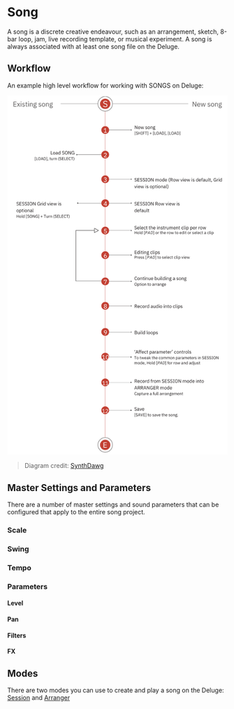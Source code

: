 # Song

A song is a discrete creative endeavour, such as an arrangement, sketch, 8-bar loop, jam, live recording template, or musical experiment. A song is always associated with at least one song file on the Deluge.

## Workflow

An example high level workflow for working with SONGS on Deluge:

![An image a high level workflow for working with Songs on Deluge](../../images/example-song-workflow.png "Synthstrom Deluge Example Song Workflow")
> Diagram credit: [SynthDawg](https://www.synthdawg.com)

## Master Settings and Parameters

There are a number of master settings and sound parameters that can be configured that apply to the entire song project.

### Scale

### Swing

### Tempo

### Parameters

#### Level
#### Pan
#### Filters
#### FX

## Modes

There are two modes you can use to create and play a song on the Deluge: [Session](./song-modes/session-mode.md) and [Arranger](./song-modes/arranger-mode.md)